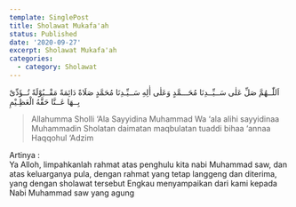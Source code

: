 ```yaml
---
template: SinglePost
title: Sholawat Mukafa'ah
status: Published
date: '2020-09-27'
excerpt: Sholawat Mukafa'ah
categories:
  - category: Sholawat
---
```

اَللّٰــهُمَّ صَلِّ عَلٰى سَــيِّــدِنَا مُحَـــمَّدٍ وَعَلٰى أٰلِهِ سَــيِّـدِنَا مُحَمَّدٍ صَلَاةً دَائِمَةً مَقْــبُوْلَةً تُــؤَدِّىْ بِــهَا عَــنَّا حَقَّهُ الْعَظِـيْمِ
> Allahumma Sholli ‘Ala Sayyidina Muhammad Wa ‘ala alihi sayyidinaa Muhammadin Sholatan daimatan maqbulatan tuaddi bihaa ‘annaa Haqqohul ‘Adzim

Artinya :  
Ya Alloh, limpahkanlah rahmat atas penghulu kita nabi Muhammad saw, dan atas keluarganya pula, dengan rahmat yang tetap langgeng dan diterima, yang dengan sholawat tersebut Engkau menyampaikan dari kami kepada Nabi Muhammad saw yang agung
